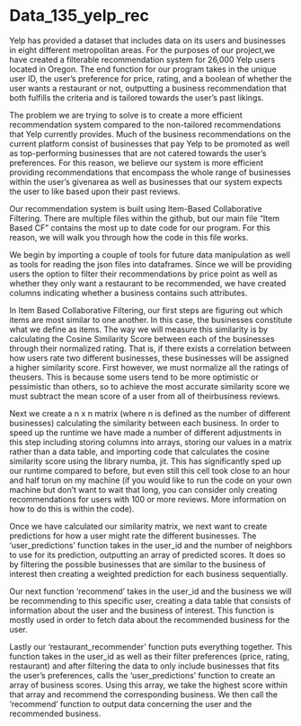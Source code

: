 # Data_135_yelp_rec

  Yelp has provided a dataset that includes data on its users and businesses in eight different
metropolitan areas. For the purposes of our project,we have created a filterable recommendation
system for 26,000 Yelp users located in Oregon. The end function for our program takes in the
unique user ID, the user’s preference for price, rating, and a boolean of whether the user wants a
restaurant or not, outputting a business recommendation that both fulfills the criteria and is tailored
towards the user’s past likings.

  The problem we are trying to solve is to create a more efficient recommendation system
compared to the non-tailored recommendations that Yelp currently provides. Much of the business
recommendations on the current platform consist of businesses that pay Yelp to be promoted as
well as top-performing businesses that are not catered towards the user’s preferences. For this
reason, we believe our system is more efficient providing recommendations that encompass the
whole range of businesses within the user’s givenarea as well as businesses that our system expects
the user to like based upon their past reviews.

  Our recommendation system is built using Item-Based Collaborative Filtering. There are
multiple files within the github, but our main file “Item Based CF” contains the most up to date
code for our program. For this reason, we will walk you through how the code in this file works.

  We begin by importing a couple of tools for future data manipulation as well as tools for
reading the json files into dataframes. Since we will be providing users the option to filter their
recommendations by price point as well as whether they only want a restaurant to be recommended,
we have created columns indicating whether a business contains such attributes.

  In Item Based Collaborative Filtering, our first steps are figuring out which items are most
similar to one another. In this case, the businesses constitute what we define as items. The way we
will measure this similarity is by calculating the Cosine Similarity Score between each of the
businesses through their normalized rating. That is, if there exists a correlation between how users
rate two different businesses, these businesses will be assigned a higher similarity score. First
however, we must normalize all the ratings of theusers. This is because some users tend to be more
optimistic or pessimistic than others, so to achieve the most accurate similarity score we must
subtract the mean score of a user from all of theirbusiness reviews.

  Next we create a n x n matrix (where n is defined as the number of different businesses)
calculating the similarity between each business. In order to speed up the runtime we have made a
number of different adjustments in this step including storing columns into arrays, storing our values
in a matrix rather than a data table, and importing code that calculates the cosine similarity score
using the library numba, jit. This has significantly sped up our runtime compared to before, but even
still this cell took close to an hour and half torun on my machine (if you would like to run the code
on your own machine but don’t want to wait that long, you can consider only creating
recommendations for users with 100 or more reviews. More information on how to do this is within
the code).

  Once we have calculated our similarity matrix, we next want to create predictions for how a
user might rate the different businesses. The ‘user_predictions’ function takes in the user_id and the
number of neighbors to use for its prediction, outputting an array of predicted scores. It does so by
filtering the possible businesses that are similar to the business of interest then creating a weighted
prediction for each business sequentially.

  Our next function ‘recommend’ takes in the user_id and the business we will be
recommending to this specific user, creating a data table that consists of information about the user
and the business of interest. This function is mostly used in order to fetch data about the
recommended business for the user.

  Lastly our ‘restaurant_recommender’ function puts everything together. This function takes
in the user_id as well as their filter preferences (price, rating, restaurant) and after filtering the data to
only include businesses that fits the user’s preferences, calls the ‘user_predictions’ function to create
an array of business scores. Using this array, we take the highest score within that array and
recommend the corresponding business. We then call the ‘recommend’ function to output data
concerning the user and the recommended business.
